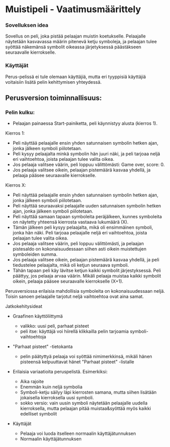 ﻿# Muistipeli - Vaatimusmäärittely

### Sovelluksen idea

Sovellus on peli, joka pistää pelaajan muistin koetukselle. Pelaajalle näytetään kasvavassa määrin pitenevä ketju symboleja, ja pelaajan tulee 
syöttää näkemänsä symbolit oikeassa järjetyksessä päästäkseen seuraavalle kierrokselle.


### Käyttäjät

Perus-pelissä ei tule olemaan käyttäjiä, mutta eri tyyppisiä käyttäjiä voitaisiin lisätä pelin kehittymisen yhteydessä. 


## Perusversion toiminnallisuus:

### Pelin kulku:

- Pelaajan painaessa Start-painiketta, peli käynnistyy alusta (kierros 1).

Kierros 1:
- Peli näyttää pelaajalle ensin yhden satunnaisen symbolin hetken ajan, jonka jälkeen symboli piilotetaan.
- Peli kysyy pelaajalta minkä symbolin hän juuri näki, ja peli tarjoaa neljä eri vaihtoehtoa, joista pelaajan tulee valita oikea.
- Jos pelaaja valitsee väärin, peli loppuu välittömästi: Game over, score: 0.
- Jos pelaaja valitsee oikein, pelaajan pistemäärä kasvaa yhdellä, ja pelaaja pääsee seuraavalle kierrokselle.

Kierros X:
- Peli näyttää pelaajalle ensin yhden satunnaisen symbolin hetken ajan, jonka jälkeen symboli piilotetaan.
- Peli näyttää seuraavaksi pelaajalle uuden satunnaisen symbolin hetken ajan, jonka jälkeen symboli piilotetaan.
- Peli näyttää samaan tapaan symboleita peräjälkeen, kunnes symboleita on näytetty yhteensä kierrosta vastaava lukumäärä (X).
- Tämän jälkeen peli kysyy pelaajalta, mikä oli ensimmäinen symboli, jonka hän näki. Peli tarjoaa pelaajalle neljä eri vaihtoehtoa, joista pelaajan tulee valita oikea.
- Jos pelaaja valitsee väärin, peli loppuu välittömästi, ja pelaajan pistesaldo on kokonaisuudessaan siihen asti oikein muistettujen symboleiden summa.
- Jos pelaaja valitsee oikein, pelaajan pistemäärä kasvaa yhdellä, ja peli tiedustelee pelaajalta, mikä oli ketjun seuraava symboli.
- Tähän tapaan peli käy lävitse ketjun kaikki symbolit järjestyksessä. Peli päättyy, jos pelaaja arvaa väärin. Mikäli pelaaja muistaa kaikki symbolit oikein, pelaaja 
pääsee seuraavalle kierrokselle (X+1).

Perusversiossa erilaisia mahdollisia symboleita on kokonaisuudessaan neljä. Toisin sanoen pelaajalle tarjotut neljä vaihtoehtoa ovat aina samat.



Jatkokehitysideat
- Graafinen käyttöliittymä
  - valikko: uusi peli, parhaat pisteet
  - peli itse: käyttäjä voi hiirellä klikkailla pelin tarjoamia symboli-vaihtoehtoja
   
- "Parhaat pisteet" -tietokanta
   - pelin päätyttyä pelaaja voi syöttää nimimerkkinsä, mikäli hänen pisteensä kelpuuttavat hänet "Parhaat pisteet" -listalle

- Erilaisia variaatioita peruspelistä. Esimerkiksi:
   - Aika rajoite
   - Enemmän kuin neljä symbolia
   - Symboli-ketju säilyy läpi kierrosten samana, mutta siihen lisätään jokaisella kierroksella uusi symboli.
    - sokko versio: vain uusin symboli näytetään pelaajalle uudella kierroksella, mutta pelaajan pitää muistaa&syöttää myös kaikki edelliset symbolit

- Käyttäjät
  - Pelaaja voi luoda itselleen normaalin käyttäjätunnuksen
  - Normaalin käyttäjätunnuksen

